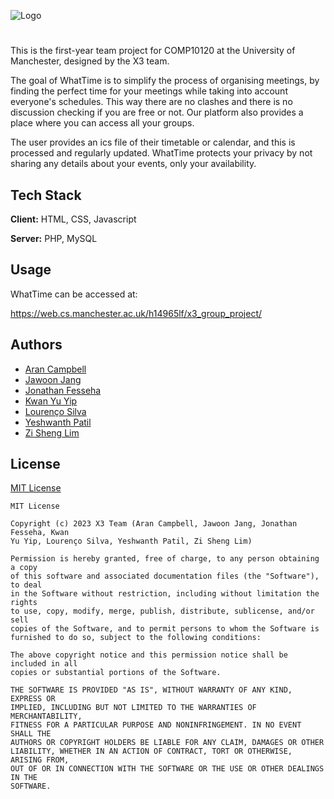 
![Logo](https://web.cs.manchester.ac.uk/h14965lf/x3_group_project/images/logo_white.png)


#
This is the first-year team project for COMP10120 at the University of Manchester, designed by the X3 team.

The goal of WhatTime is to simplify the process of organising meetings, by finding the perfect time for your meetings while taking into account everyone's schedules. This way there are no clashes and there is no discussion checking if you are free or not. Our platform also provides a place where you can access all your groups.

The user provides an ics file of their timetable or calendar, and this is processed and regularly updated. WhatTime protects your privacy by not sharing any details about your events, only your availability.




## Tech Stack

**Client:** HTML, CSS, Javascript

**Server:** PHP, MySQL


## Usage

WhatTime can be accessed at:

https://web.cs.manchester.ac.uk/h14965lf/x3_group_project/
## Authors


- [Aran Campbell](https://gitlab.cs.man.ac.uk/q98040ac)
- [Jawoon Jang](https://gitlab.cs.man.ac.uk/p89240jj)
- [Jonathan Fesseha](https://gitlab.cs.man.ac.uk/t98667jf)
- [Kwan Yu Yip](https://gitlab.cs.man.ac.uk/j84846ky)
- [Lourenço Silva](https://gitlab.cs.man.ac.uk/h14965lf)
- [Yeshwanth Patil](https://gitlab.cs.man.ac.uk/c41098yp)
- [Zi Sheng Lim](https://gitlab.cs.man.ac.uk/u38952zl)

## License

[MIT License](https://gitlab.cs.man.ac.uk/h14965lf/x3-group-project/blob/master/LICENSE)

```
MIT License

Copyright (c) 2023 X3 Team (Aran Campbell, Jawoon Jang, Jonathan Fesseha, Kwan
Yu Yip, Lourenço Silva, Yeshwanth Patil, Zi Sheng Lim)

Permission is hereby granted, free of charge, to any person obtaining a copy
of this software and associated documentation files (the "Software"), to deal
in the Software without restriction, including without limitation the rights
to use, copy, modify, merge, publish, distribute, sublicense, and/or sell
copies of the Software, and to permit persons to whom the Software is
furnished to do so, subject to the following conditions:

The above copyright notice and this permission notice shall be included in all
copies or substantial portions of the Software.

THE SOFTWARE IS PROVIDED "AS IS", WITHOUT WARRANTY OF ANY KIND, EXPRESS OR
IMPLIED, INCLUDING BUT NOT LIMITED TO THE WARRANTIES OF MERCHANTABILITY,
FITNESS FOR A PARTICULAR PURPOSE AND NONINFRINGEMENT. IN NO EVENT SHALL THE
AUTHORS OR COPYRIGHT HOLDERS BE LIABLE FOR ANY CLAIM, DAMAGES OR OTHER
LIABILITY, WHETHER IN AN ACTION OF CONTRACT, TORT OR OTHERWISE, ARISING FROM,
OUT OF OR IN CONNECTION WITH THE SOFTWARE OR THE USE OR OTHER DEALINGS IN THE
SOFTWARE.

```

